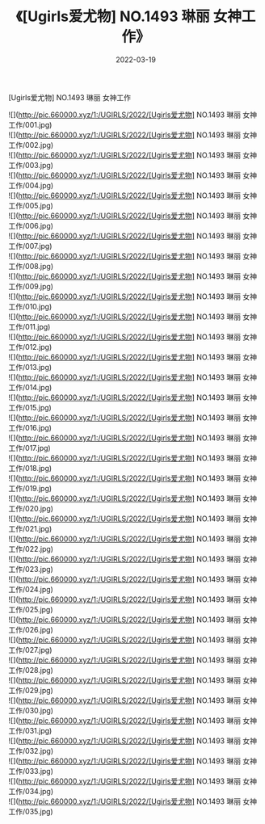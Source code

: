 ﻿---
layout: post
title:  《[Ugirls爱尤物] NO.1493 琳丽 女神工作》
date:   2022-03-19
img: http://pic.660000.xyz/1:/UGIRLS/2022/[Ugirls爱尤物] NO.1493 琳丽 女神工作/000.jpg
categories: [美女, 清纯, 唯美]
---

[Ugirls爱尤物] NO.1493 琳丽 女神工作

 ![](http://pic.660000.xyz/1:/UGIRLS/2022/[Ugirls爱尤物] NO.1493 琳丽 女神工作/001.jpg) <br>![](http://pic.660000.xyz/1:/UGIRLS/2022/[Ugirls爱尤物] NO.1493 琳丽 女神工作/002.jpg) <br>![](http://pic.660000.xyz/1:/UGIRLS/2022/[Ugirls爱尤物] NO.1493 琳丽 女神工作/003.jpg) <br>![](http://pic.660000.xyz/1:/UGIRLS/2022/[Ugirls爱尤物] NO.1493 琳丽 女神工作/004.jpg) <br>![](http://pic.660000.xyz/1:/UGIRLS/2022/[Ugirls爱尤物] NO.1493 琳丽 女神工作/005.jpg) <br>![](http://pic.660000.xyz/1:/UGIRLS/2022/[Ugirls爱尤物] NO.1493 琳丽 女神工作/006.jpg) <br>![](http://pic.660000.xyz/1:/UGIRLS/2022/[Ugirls爱尤物] NO.1493 琳丽 女神工作/007.jpg) <br>![](http://pic.660000.xyz/1:/UGIRLS/2022/[Ugirls爱尤物] NO.1493 琳丽 女神工作/008.jpg) <br>![](http://pic.660000.xyz/1:/UGIRLS/2022/[Ugirls爱尤物] NO.1493 琳丽 女神工作/009.jpg) <br>![](http://pic.660000.xyz/1:/UGIRLS/2022/[Ugirls爱尤物] NO.1493 琳丽 女神工作/010.jpg) <br>![](http://pic.660000.xyz/1:/UGIRLS/2022/[Ugirls爱尤物] NO.1493 琳丽 女神工作/011.jpg) <br>![](http://pic.660000.xyz/1:/UGIRLS/2022/[Ugirls爱尤物] NO.1493 琳丽 女神工作/012.jpg) <br>![](http://pic.660000.xyz/1:/UGIRLS/2022/[Ugirls爱尤物] NO.1493 琳丽 女神工作/013.jpg) <br>![](http://pic.660000.xyz/1:/UGIRLS/2022/[Ugirls爱尤物] NO.1493 琳丽 女神工作/014.jpg) <br>![](http://pic.660000.xyz/1:/UGIRLS/2022/[Ugirls爱尤物] NO.1493 琳丽 女神工作/015.jpg) <br>![](http://pic.660000.xyz/1:/UGIRLS/2022/[Ugirls爱尤物] NO.1493 琳丽 女神工作/016.jpg) <br>![](http://pic.660000.xyz/1:/UGIRLS/2022/[Ugirls爱尤物] NO.1493 琳丽 女神工作/017.jpg) <br>![](http://pic.660000.xyz/1:/UGIRLS/2022/[Ugirls爱尤物] NO.1493 琳丽 女神工作/018.jpg) <br>![](http://pic.660000.xyz/1:/UGIRLS/2022/[Ugirls爱尤物] NO.1493 琳丽 女神工作/019.jpg) <br>![](http://pic.660000.xyz/1:/UGIRLS/2022/[Ugirls爱尤物] NO.1493 琳丽 女神工作/020.jpg) <br>![](http://pic.660000.xyz/1:/UGIRLS/2022/[Ugirls爱尤物] NO.1493 琳丽 女神工作/021.jpg) <br>![](http://pic.660000.xyz/1:/UGIRLS/2022/[Ugirls爱尤物] NO.1493 琳丽 女神工作/022.jpg) <br>![](http://pic.660000.xyz/1:/UGIRLS/2022/[Ugirls爱尤物] NO.1493 琳丽 女神工作/023.jpg) <br>![](http://pic.660000.xyz/1:/UGIRLS/2022/[Ugirls爱尤物] NO.1493 琳丽 女神工作/024.jpg) <br>![](http://pic.660000.xyz/1:/UGIRLS/2022/[Ugirls爱尤物] NO.1493 琳丽 女神工作/025.jpg) <br>![](http://pic.660000.xyz/1:/UGIRLS/2022/[Ugirls爱尤物] NO.1493 琳丽 女神工作/026.jpg) <br>![](http://pic.660000.xyz/1:/UGIRLS/2022/[Ugirls爱尤物] NO.1493 琳丽 女神工作/027.jpg) <br>![](http://pic.660000.xyz/1:/UGIRLS/2022/[Ugirls爱尤物] NO.1493 琳丽 女神工作/028.jpg) <br>![](http://pic.660000.xyz/1:/UGIRLS/2022/[Ugirls爱尤物] NO.1493 琳丽 女神工作/029.jpg) <br>![](http://pic.660000.xyz/1:/UGIRLS/2022/[Ugirls爱尤物] NO.1493 琳丽 女神工作/030.jpg) <br>![](http://pic.660000.xyz/1:/UGIRLS/2022/[Ugirls爱尤物] NO.1493 琳丽 女神工作/031.jpg) <br>![](http://pic.660000.xyz/1:/UGIRLS/2022/[Ugirls爱尤物] NO.1493 琳丽 女神工作/032.jpg) <br>![](http://pic.660000.xyz/1:/UGIRLS/2022/[Ugirls爱尤物] NO.1493 琳丽 女神工作/033.jpg) <br>![](http://pic.660000.xyz/1:/UGIRLS/2022/[Ugirls爱尤物] NO.1493 琳丽 女神工作/034.jpg) <br>![](http://pic.660000.xyz/1:/UGIRLS/2022/[Ugirls爱尤物] NO.1493 琳丽 女神工作/035.jpg) <br>